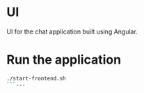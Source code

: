 # UI

UI for the chat application built using Angular.

# Run the application

``` bash 
./start-frontend.sh
```---
